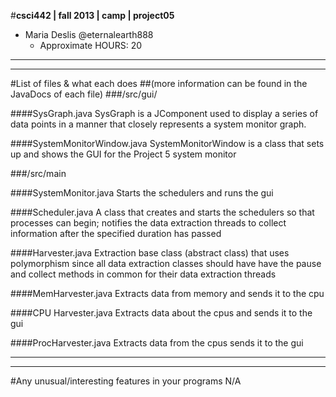 #**csci442 | fall 2013 | camp | project05**

- Maria Deslis @eternalearth888
	- Approximate HOURS: 20 

---------------------------------------------------------------------------------
---------------------------------------------------------------------------------

#List of files & what each does
##(more information can be found in the JavaDocs of each file)
###/src/gui/

####SysGraph.java
SysGraph is a JComponent used to display a series of data points in a manner that closely represents a system monitor graph.

####SystemMonitorWindow.java
SystemMonitorWindow is a class that sets up and shows the GUI for the Project 5 system monitor

###/src/main

####SystemMonitor.java
Starts the schedulers and runs the gui

####Scheduler.java
A class that creates and starts the schedulers so that processes can begin; notifies the data extraction threads to collect information after the specified duration has passed

####Harvester.java
Extraction base class (abstract class) that uses polymorphism since all data extraction classes should have have the pause and collect methods in common for their data extraction threads

####MemHarvester.java
Extracts data from memory and sends it to the cpu

####CPU Harvester.java
Extracts data about the cpus and sends it to the gui

####ProcHarvester.java
Extracts data from the cpus sends it to the gui

---------------------------------------------------------------------------------
---------------------------------------------------------------------------------
#Any unusual/interesting features in your programs
N/A
